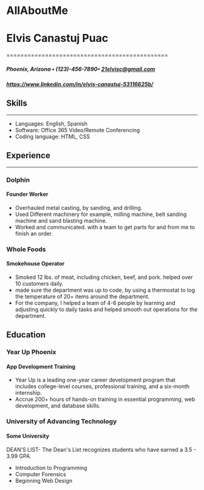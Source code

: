 # AllAboutMe
# Elvis Canastuj Puac
==============================================

##### Phoenix, Arizona • (123)-456-7890• 21elvisc@gmail.com

##### https://www.linkedin.com/in/elvis-canastuj-53116625b/

## Skills
-------------------------------------------
*	Languages: English, Spanish 
*	Software: Office 365 Video/Remote Conferencing
*	Coding language: HTML, CSS
## Experience
-------------------------------------------------------------
### Dolphin
#### Founder Worker
*  Overhauled metal casting, by sanding, and drilling. 
*  Used Different machinery for example, milling machine, belt sanding machine and sand blasting machine. 
*  Worked and communicated. with a team to get parts for and from me to finish an order. 

### Whole Foods
#### Smokehouse Operator
*	Smoked 12 lbs. of meat, including chicken, beef, and pork. helped over 10 customers daily.
*	 made sure the department was up to code, by using a thermostat to log the temperature of 20+ items around the department. 
*	For the company, I helped a team of 4-6 people by learning and adjusting quickly to daily tasks and helped smooth out operations for the department.


## Education
### Year Up Phoenix
#### App Development Training	
*	Year Up is a leading one-year career development program that includes college-level courses, professional training, and a six-month internship.
*	Accrue 200+ hours of hands-on training in essential programming, web development, and database skills.

### University of Advancing Technology
#### Some University	
DEAN’S LIST- The Dean's List recognizes students who have earned a 3.5 - 3.99 GPA.
*	Introduction to Programming
*	Computer Forensics
*	Beginning Web Design

